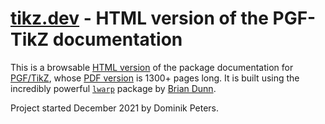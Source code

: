 # [tikz.dev](https://tikz.dev) - HTML version of the PGF-TikZ documentation

This is a browsable [HTML version](https://tikz.dev) of the package documentation for [PGF/TikZ](https://github.com/pgf-tikz/pgf), whose [PDF version](https://pgf-tikz.github.io/pgf/pgfmanual.pdf) is 1300+ pages long. 
It is built using the incredibly powerful [`lwarp`](https://ctan.org/pkg/lwarp?lang=en) package by [Brian Dunn](https://bdtechconcepts.com/LaTeX-HTML-Converter-The-Lwarp-package.html).

Project started December 2021 by Dominik Peters.
